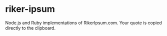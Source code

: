 riker-ipsum
===========

Node.js and Ruby implementations of RikerIpsum.com. Your quote is copied directly to the clipboard.
